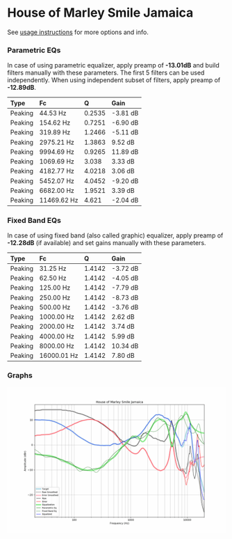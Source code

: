 # House of Marley Smile Jamaica
See [usage instructions](https://github.com/jaakkopasanen/AutoEq#usage) for more options and info.

### Parametric EQs
In case of using parametric equalizer, apply preamp of **-13.01dB** and build filters manually
with these parameters. The first 5 filters can be used independently.
When using independent subset of filters, apply preamp of **-12.89dB**.

| Type    | Fc          |      Q | Gain     |
|:--------|:------------|:-------|:---------|
| Peaking | 44.53 Hz    | 0.2535 | -3.81 dB |
| Peaking | 154.62 Hz   | 0.7251 | -6.90 dB |
| Peaking | 319.89 Hz   | 1.2466 | -5.11 dB |
| Peaking | 2975.21 Hz  | 1.3863 | 9.52 dB  |
| Peaking | 9994.69 Hz  | 0.9265 | 11.89 dB |
| Peaking | 1069.69 Hz  | 3.038  | 3.33 dB  |
| Peaking | 4182.77 Hz  | 4.0218 | 3.06 dB  |
| Peaking | 5452.07 Hz  | 4.0452 | -9.20 dB |
| Peaking | 6682.00 Hz  | 1.9521 | 3.39 dB  |
| Peaking | 11469.62 Hz | 4.621  | -2.04 dB |

### Fixed Band EQs
In case of using fixed band (also called graphic) equalizer, apply preamp of **-12.28dB**
(if available) and set gains manually with these parameters.

| Type    | Fc          |      Q | Gain     |
|:--------|:------------|:-------|:---------|
| Peaking | 31.25 Hz    | 1.4142 | -3.72 dB |
| Peaking | 62.50 Hz    | 1.4142 | -4.05 dB |
| Peaking | 125.00 Hz   | 1.4142 | -7.79 dB |
| Peaking | 250.00 Hz   | 1.4142 | -8.73 dB |
| Peaking | 500.00 Hz   | 1.4142 | -3.76 dB |
| Peaking | 1000.00 Hz  | 1.4142 | 2.62 dB  |
| Peaking | 2000.00 Hz  | 1.4142 | 3.74 dB  |
| Peaking | 4000.00 Hz  | 1.4142 | 5.99 dB  |
| Peaking | 8000.00 Hz  | 1.4142 | 10.34 dB |
| Peaking | 16000.01 Hz | 1.4142 | 7.80 dB  |

### Graphs
![](./House%20of%20Marley%20Smile%20Jamaica.png)